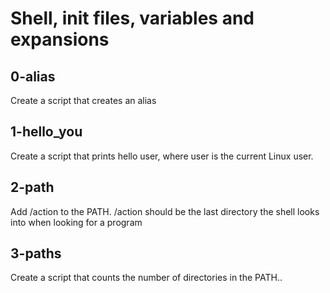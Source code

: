 # Shell, init files, variables and expansions
## 0-alias 
Create a script that creates an alias
## 1-hello_you 
Create a script that prints hello user, where user is the current Linux user.
## 2-path
Add /action to the PATH. /action should be the last directory the shell looks into when looking for a program
## 3-paths
Create a script that counts the number of directories in the PATH..

